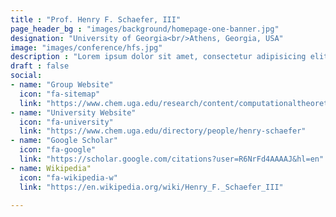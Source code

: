 ```yaml
---
title : "Prof. Henry F. Schaefer, III"
page_header_bg : "images/background/homepage-one-banner.jpg"
designation: "University of Georgia<br/>Athens, Georgia, USA"
image: "images/conference/hfs.jpg"
description : "Lorem ipsum dolor sit amet, consectetur adipisicing elit. Maiores, velit."
draft : false
social:
- name: "Group Website"
  icon: "fa-sitemap"
  link: "https://www.chem.uga.edu/research/content/computationaltheoretical-chemistry"
- name: "University Website"
  icon: "fa-university"
  link: "https://www.chem.uga.edu/directory/people/henry-schaefer"
- name: "Google Scholar"
  icon: "fa-google"
  link: "https://scholar.google.com/citations?user=R6NrFd4AAAAJ&hl=en"
- name: Wikipedia"
  icon: "fa-wikipedia-w"
  link: "https://en.wikipedia.org/wiki/Henry_F._Schaefer_III"

---
```

